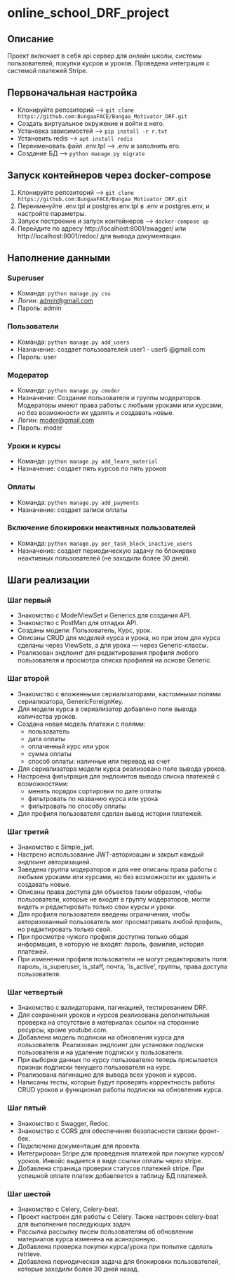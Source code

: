 # online_school_DRF_project  
## Описание  
Проект включает в себя api сервер для онлайн школы, системы пользователей, покупки кусров и уроков. Проведена интеграция с системой платежей Stripe.  

## Первоначальная настройка  
- Клонируйте репозиторий --> `git clone https://github.com:BungaaFACE/Bungaa_Motivator_DRF.git`
- Создать виртуальное окружение и войти в него.  
- Установка зависимостей --> `pip install -r r.txt`
- Установить redis --> `apt install redis`
- Переименовать файл .env.tpl --> .env и заполнить его.
- Создание БД --> `python manage.py migrate`
## Запуск контейнеров через docker-compose  
1. Клонируйте репозиторий --> `git clone https://github.com:BungaaFACE/Bungaa_Motivator_DRF.git`
2. Переименуйте .env.tpl и postgres.env.tpl в .env и postgres.env, и настройте параметры.  
3. Запуск построение и запуск контейнеров --> `docker-compose up`
4. Перейдите по адресу http://localhost:8001/swagger/ или http://localhost:8001/redoc/ для вывода документации.

## Наполнение данными  
### Superuser  
- Команда: `python manage.py csu`
- Логин: admin@gmail.com
- Пароль: admin
### Пользователи  
- Команда: `python manage.py add_users`  
- Назначение: создает пользователей user1 - user5 @gmail.com  
- Пароль: user
### Модератор  
- Команда: `python manage.py cmoder`  
- Назначение: Создание пользователя и группы модераторов. Модераторы имеют права работы с любыми уроками или курсами, но без возможности их удалять и создавать новые.  
- Логин: moder@gmail.com  
- Пароль: moder  
### Уроки и курсы  
- Команда: `python manage.py add_learn_material`  
- Назначение: создает пять курсов по пять уроков  
### Оплаты  
- Команда: `python manage.py add_payments`  
- Назначение: создает записи оплаты
### Включение блокировки неактивных пользователей  
- Команда: `python manage.py per_task_block_inactive_users`  
- Назначение: создает периодическую задачу по блокирвке неактивных пользователей (не заходили более 30 дней).  
## Шаги реализации  
### Шаг первый  
- Знакомство с ModelViewSet и Generics для создания API.
- Знакомство с PostMan для отладки API.  
- Созданы модели: Пользователь, Курс, урок.  
- Описаны CRUD для моделей курса и урока, но при этом для курса сделаны через ViewSets, а для урока — через Generic-классы.  
- Реализован эндпоинт для редактирования профиля любого пользователя и просмотра списка профилей на основе Generic.  
### Шаг второй  
- Знакомство с вложенными сериализаторами, кастомными полями сериализатора, GenericForeignKey.  
- Для модели курса в сериализатор добавлено поле вывода количества уроков.  
- Создана новая модель платежи с полями:  
  - пользователь  
  - дата оплаты  
  - оплаченный курс или урок  
  - сумма оплаты  
  - способ оплаты: наличные или перевод на счет  
- Для сериализатора модели курса реализовано поле вывода уроков.  
- Настроена фильтрация для эндпоинтов вывода списка платежей с возможностями:  
  - менять порядок сортировки по дате оплаты  
  - фильтровать по названию курса или урока  
  - фильтровать по способу оплаты  
- Для профиля пользователя сделан вывод истории платежей.
### Шаг третий  
- Знакомство с Simple_jwt.  
- Настрено использование JWT-авторизации и закрыт каждый эндпоинт авторизацией.  
- Заведена группа модераторов и для нее описаны права работы с любыми уроками или курсами, но без возможности их удалять и создавать новые.  
- Описаны права доступа для объектов таким образом, чтобы пользователи, которые не входят в группу модераторов, могли видеть и редактировать только свои курсы и уроки.  
- Для профиля пользователя введены ограничения, чтобы авторизованный пользователь мог просматривать любой профиль, но редактировать только свой.  
- При просмотре чужого профиля доступна только общая информация, в которую не входят: пароль, фамилия, история платежей.  
- При изменении профиля пользователи не могут редактировать поля: пароль, is_superuser, is_staff, почта, 'is_active', группы, права доступа пользователя.  
### Шаг четвертый  
- Знакомство с валидаторами, пагинацией, тестированием DRF.  
- Для сохранения уроков и курсов реализована дополнительная проверка на отсутствие в материалах ссылок на сторонние ресурсы, кроме youtube.com.  
- Добавлена модель подписки на обновления курса для пользователя. Реализован эндпоинт для установки подписки пользователя и на удаление подписки у пользователя.  
- При выборке данных по курсу пользователю теперь присылается признак подписки текущего пользователя на курс.  
- Реализована пагинацию для вывода всех уроков и курсов.  
- Написаны тесты, которые будут проверять корректность работы CRUD уроков и функционал работы подписки на обновления курса.  
### Шаг пятый  
- Знакомство с Swagger, Redoc.  
- Знакомство с CORS для обеспечения безопасности связки фронт-бек.  
- Подключена документация для проекта.  
- Интегрирован Stripe для проведения платежей при покупке курсов/уроков. Инвойс выдается в виде ссылки оплаты через stripe.  
- Добавлена страница проверки статусов платежей stripe. При успешной оплате платеж добавляется в таблицу БД платежей.    
### Шаг шестой  
- Знакомство с Celery, Celery-beat.  
- Проект настроен для работы с Celery. Также настроен celery-beat для выполнения последующих задач.  
- Рассылка рассылку писем пользователям об обновлении материалов курса изменена на асинхронную.  
- Добавлена проверка покупки курса/урока при попытке сделать retrieve.  
- Добавлена периодическая задача для блокировки пользователей, которые заходили более 30 дней назад.  


